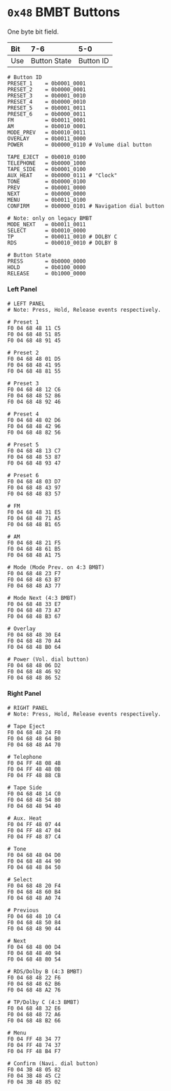 # `0x48` BMBT Buttons

One byte bit field.

Bit|7-6|5-0
:---|:---|:---|
Use|Button State|Button ID


    # Button ID
    PRESET_1    = 0b0001_0001
    PRESET_2    = 0b0000_0001
    PRESET_3    = 0b0001_0010
    PRESET_4    = 0b0000_0010
    PRESET_5    = 0b0001_0011
    PRESET_6    = 0b0000_0011
    FM          = 0b0011_0001
    AM          = 0b0010_0001
    MODE_PREV   = 0b0010_0011
    OVERLAY     = 0b0011_0000
    POWER       = 0b0000_0110 # Volume dial button

    TAPE_EJECT  = 0b0010_0100
    TELEPHONE   = 0b0000_1000
    TAPE_SIDE   = 0b0001_0100
    AUX_HEAT    = 0b0000_0111 # "Clock"
    TONE        = 0b0000_0100
    PREV        = 0b0001_0000
    NEXT        = 0b0000_0000
    MENU        = 0b0011_0100
    CONFIRM     = 0b0000_0101 # Navigation dial button

    # Note: only on legacy BMBT
    MODE_NEXT   = 0b0011_0011
    SELECT      = 0b0010_0000
    TP          = 0b0011_0010 # DOLBY C
    RDS         = 0b0010_0010 # DOLBY B

    # Button State
    PRESS       = 0b0000_0000
    HOLD        = 0b0100_0000
    RELEASE     = 0b1000_0000

#### Left Panel
        
    # LEFT PANEL
    # Note: Press, Hold, Release events respectively.
    
    # Preset 1
    F0 04 68 48 11 C5
    F0 04 68 48 51 85
    F0 04 68 48 91 45
    
    # Preset 2
    F0 04 68 48 01 D5
    F0 04 68 48 41 95
    F0 04 68 48 81 55
    
    # Preset 3
    F0 04 68 48 12 C6
    F0 04 68 48 52 86
    F0 04 68 48 92 46
    
    # Preset 4
    F0 04 68 48 02 D6
    F0 04 68 48 42 96
    F0 04 68 48 82 56
    
    # Preset 5
    F0 04 68 48 13 C7
    F0 04 68 48 53 87
    F0 04 68 48 93 47
    
    # Preset 6
    F0 04 68 48 03 D7
    F0 04 68 48 43 97
    F0 04 68 48 83 57
    
    # FM
    F0 04 68 48 31 E5
    F0 04 68 48 71 A5
    F0 04 68 48 B1 65
    
    # AM
    F0 04 68 48 21 F5
    F0 04 68 48 61 B5
    F0 04 68 48 A1 75
    
    # Mode (Mode Prev. on 4:3 BMBT)
    F0 04 68 48 23 F7
    F0 04 68 48 63 B7
    F0 04 68 48 A3 77
    
    # Mode Next (4:3 BMBT)
    F0 04 68 48 33 E7
    F0 04 68 48 73 A7
    F0 04 68 48 B3 67
    
    # Overlay
    F0 04 68 48 30 E4
    F0 04 68 48 70 A4
    F0 04 68 48 B0 64
    
    # Power (Vol. dial button)
    F0 04 68 48 06 D2
    F0 04 68 48 46 92
    F0 04 68 48 86 52
  
#### Right Panel

    # RIGHT PANEL
    # Note: Press, Hold, Release events respectively.
    
    # Tape Eject
    F0 04 68 48 24 F0
    F0 04 68 48 64 B0
    F0 04 68 48 A4 70
    
    # Telephone
    F0 04 FF 48 08 4B
    F0 04 FF 48 48 0B
    F0 04 FF 48 88 CB
    
    # Tape Side
    F0 04 68 48 14 C0
    F0 04 68 48 54 80
    F0 04 68 48 94 40
    
    # Aux. Heat
    F0 04 FF 48 07 44
    F0 04 FF 48 47 04
    F0 04 FF 48 87 C4
    
    # Tone
    F0 04 68 48 04 D0
    F0 04 68 48 44 90
    F0 04 68 48 84 50
    
    # Select
    F0 04 68 48 20 F4
    F0 04 68 48 60 B4
    F0 04 68 48 A0 74
    
    # Previous
    F0 04 68 48 10 C4
    F0 04 68 48 50 84
    F0 04 68 48 90 44
    
    # Next
    F0 04 68 48 00 D4
    F0 04 68 48 40 94
    F0 04 68 48 80 54
    
    # RDS/Dolby B (4:3 BMBT)
    F0 04 68 48 22 F6
    F0 04 68 48 62 B6
    F0 04 68 48 A2 76
    
    # TP/Dolby C (4:3 BMBT)
    F0 04 68 48 32 E6
    F0 04 68 48 72 A6
    F0 04 68 48 B2 66
    
    # Menu
    F0 04 FF 48 34 77
    F0 04 FF 48 74 37
    F0 04 FF 48 B4 F7
    
    # Confirm (Navi. dial button)
    F0 04 3B 48 05 82
    F0 04 3B 48 45 C2
    F0 04 3B 48 85 02

